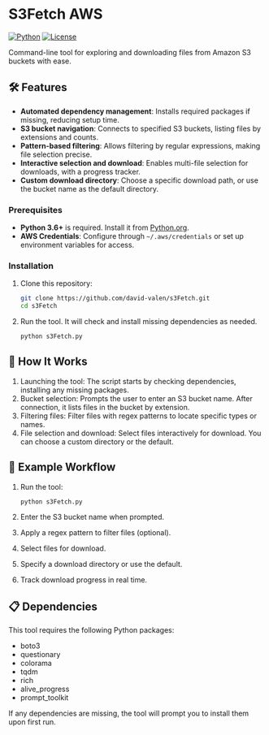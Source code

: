 # S3Fetch AWS

[![Python](https://img.shields.io/badge/Python-3.6%2B-blue.svg)](https://www.python.org/)
[![License](https://img.shields.io/badge/License-MIT-green.svg)](LICENSE)

Command-line tool for exploring and downloading files from Amazon S3 buckets with ease.

## 🛠 Features

- **Automated dependency management**: Installs required packages if missing, reducing setup time.
- **S3 bucket navigation**: Connects to specified S3 buckets, listing files by extensions and counts.
- **Pattern-based filtering**: Allows filtering by regular expressions, making file selection precise.
- **Interactive selection and download**: Enables multi-file selection for downloads, with a progress tracker.
- **Custom download directory**: Choose a specific download path, or use the bucket name as the default directory.

### Prerequisites

- **Python 3.6+** is required. Install it from [Python.org](https://www.python.org/).
- **AWS Credentials**: Configure through `~/.aws/credentials` or set up environment variables for access.

### Installation

1. Clone this repository:

    ```bash
    git clone https://github.com/david-valen/s3Fetch.git
    cd s3Fetch
    ```

2. Run the tool. It will check and install missing dependencies as needed.

    ```bash
    python s3Fetch.py
    ```

## 📝 How It Works

1. Launching the tool: The script starts by checking dependencies, installing any missing packages.
2. Bucket selection: Prompts the user to enter an S3 bucket name. After connection, it lists files in the bucket by extension.
3. Filtering files: Filter files with regex patterns to locate specific types or names.
4. File selection and download: Select files interactively for download. You can choose a custom directory or the default.

## 📌 Example Workflow

1. Run the tool:

    ```bash
    python s3Fetch.py
    ```
2. Enter the S3 bucket name when prompted.
3. Apply a regex pattern to filter files (optional).
4. Select files for download.
5. Specify a download directory or use the default.
6. Track download progress in real time.

## 📋 Dependencies

This tool requires the following Python packages:

- boto3
- questionary
- colorama
- tqdm
- rich
- alive_progress
- prompt_toolkit

If any dependencies are missing, the tool will prompt you to install them upon first run.
